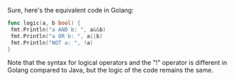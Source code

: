 Sure, here's the equivalent code in Golang:
```go
func logic(a, b bool) {
 fmt.Println("a AND b: ", a&&b)
 fmt.Println("a OR b: ", a||b)
 fmt.Println("NOT a: ", !a)
}
```
Note that the syntax for logical operators and the "!" operator is different in Golang compared to Java, but the logic of the code remains the same.

